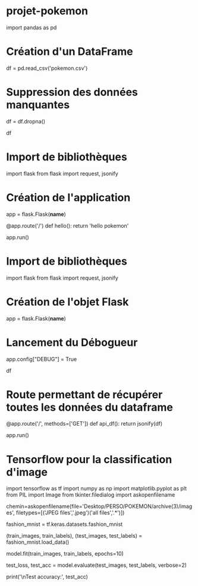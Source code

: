 # projet-pokemon

import pandas as pd

# Création d'un DataFrame
df = pd.read_csv('pokemon.csv')

# Suppression des données manquantes

df = df.dropna()

df

# Import de bibliothèques
import flask
from flask import request, jsonify

# Création de l'application
app = flask.Flask(__name__)

@app.route('/')
def hello():
    return 'hello pokemon'

app.run()

# Import de bibliothèques
import flask
from flask import request, jsonify

# Création de l'objet Flask
app = flask.Flask(__name__)

# Lancement du Débogueur
app.config["DEBUG"] = True


df

# Route permettant de récupérer toutes les données du dataframe
@app.route('/', methods=['GET'])
def api_df():
    return jsonify(df)

app.run()



# Tensorflow pour la classification d'image


import tensorflow as tf
import numpy as np
import matplotlib.pyplot as plt
from PIL import Image
from tkinter.filedialog import askopenfilename



chemin=askopenfilename(file='Desktop/PERSO/POKEMON/archive(3)/images', filetypes=[('JPEG files','.jpeg')('all files','.*')])

fashion_mnist = tf.keras.datasets.fashion_mnist

(train_images, train_labels), (test_images, test_labels) = fashion_mnist.load_data()


model.fit(train_images, train_labels, epochs=10)

test_loss, test_acc = model.evaluate(test_images,  test_labels, verbose=2)

print('\nTest accuracy:', test_acc)

